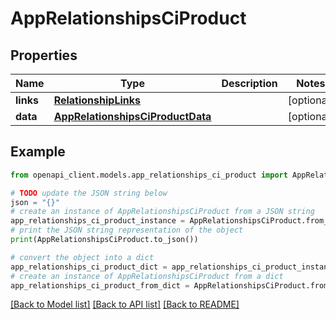 # AppRelationshipsCiProduct


## Properties

Name | Type | Description | Notes
------------ | ------------- | ------------- | -------------
**links** | [**RelationshipLinks**](RelationshipLinks.md) |  | [optional] 
**data** | [**AppRelationshipsCiProductData**](AppRelationshipsCiProductData.md) |  | [optional] 

## Example

```python
from openapi_client.models.app_relationships_ci_product import AppRelationshipsCiProduct

# TODO update the JSON string below
json = "{}"
# create an instance of AppRelationshipsCiProduct from a JSON string
app_relationships_ci_product_instance = AppRelationshipsCiProduct.from_json(json)
# print the JSON string representation of the object
print(AppRelationshipsCiProduct.to_json())

# convert the object into a dict
app_relationships_ci_product_dict = app_relationships_ci_product_instance.to_dict()
# create an instance of AppRelationshipsCiProduct from a dict
app_relationships_ci_product_from_dict = AppRelationshipsCiProduct.from_dict(app_relationships_ci_product_dict)
```
[[Back to Model list]](../README.md#documentation-for-models) [[Back to API list]](../README.md#documentation-for-api-endpoints) [[Back to README]](../README.md)


